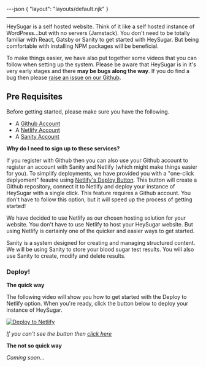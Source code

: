 ---json
{
  "layout": "layouts/default.njk"
}

---

HeySugar is a self hosted website. Think of it like a self hosted instance of WordPress...but with no servers (Jamstack). You don't need to be totally familiar with React, Gatsby or Sanity to get started with HeySugar. But being comfortable with installing NPM packages will be beneficial.

To make things easier, we have also put together some videos that you can follow when setting up the system. Please be aware that HeySugar is in it's very early stages and there **may be bugs along the way**. If you do find a bug then please [raise an issue on our Github](https://github.com/HeySugar/hey-sugar-app).

<div id="pre-requisites"></div>

## Pre Requisites

Before getting started, please make sure you have the following.

- A [Github Account](https://github.com)
- A [Netlify Account](https://netlify.com)
- A [Sanity Account](https://sanity/io)

**Why do I need to sign up to these services?**

If you register with Github then you can also use your Github account to register an account with Sanity and Netlify (which might make things easier for you). To simplify deployments, we have provided you with a "one-click deplyoment" feautre using [Netlify's Deploy Button](https://www.netlify.com/blog/2016/11/29/introducing-the-deploy-to-netlify-button/). This button will create a Github repository, connect it to Netlify and deploy your instance of HeySugar with a single click. This feature requires a Github account. You don't have to follow this option, but it will speed up the process of getting started!  

We have decided to use Netlify as our chosen hosting solution for your website. You don't have to use Netlify to host your HeySugar website. But using Netlify is certainly one of the quicker and easier ways to get started.

Sanity is a system designed for creating and managing structured content. We will be using Sanity to store your blood sugar test results. You will also use Sanity to create, modify and delete results.

<div id="deploy"></div>

### Deploy!

**The quick way**

The following video will show you how to get started with the Deploy to Netlify option. When you're ready, click the button below to deploy your instance of HeySugar.

[![Deploy to Netlify](https://www.netlify.com/img/deploy/button.svg)](https://app.netlify.com/start/deploy?repository=https://github.com/HeySugar/hey-sugar-app)

*If you can't see the button then [click here](https://app.netlify.com/start/deploy?repository=https://github.com/HeySugar/hey-sugar-app)*

**The not so quick way**

*Coming soon...*